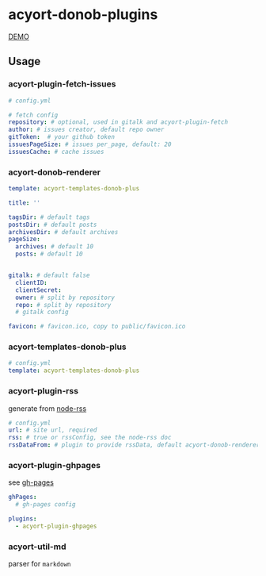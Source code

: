 # acyort-donob-plugins

[DEMO](https://zwing.site)

## Usage

### acyort-plugin-fetch-issues

```yaml
# config.yml

# fetch config
repository: # optional, used in gitalk and acyort-plugin-fetch
author: # issues creator, default repo owner
gitToken:  # your github token
issuesPageSize: # issues per_page, default: 20
issuesCache: # cache issues
```

### acyort-donob-renderer

``` yaml
template: acyort-templates-donob-plus

title: ''

tagsDir: # default tags
postsDir: # default posts
archivesDir: # default archives
pageSize:
  archives: # default 10
  posts: # default 10


gitalk: # default false
  clientID:
  clientSecret:
  owner: # split by repository
  repo: # split by repository
  # gitalk config

favicon: # favicon.ico, copy to public/favicon.ico
```

### acyort-templates-donob-plus

``` yaml
# config.yml
template: acyort-templates-donob-plus
```

### acyort-plugin-rss

generate from [node-rss](https://github.com/dylang/node-rss)

```yaml
# config.yml
url: # site url, required
rss: # true or rssConfig, see the node-rss doc
rssDataFrom: # plugin to provide rssData, default acyort-donob-renderer
```

### acyort-plugin-ghpages

see [gh-pages](https://github.com/tschaub/gh-pages)

``` yaml
ghPages:
  # gh-pages config

plugins:
  - acyort-plugin-ghpages
```

### acyort-util-md

parser for `markdown`
